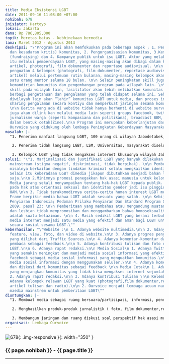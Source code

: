 ```yaml
---
title: Media Eksistensi LGBT
date: 2011-09-16 11:08:00 +07:00
nohibah: 678
inisiator: Hartoyo
lokasi: Jakarta
dana: Rp 786,805,000
topik: Meretas batas - kebhinekaan bermedia
lama: Maret 2012 - Agustus 2013
deskripsi: "\"Program ini akan memfokuskan pada beberapa aspek ; 1. Pendidikan (skill
  dan kesadaran kritis) komunitas, 2. Pengorganisasian komunitas, 3.Kemandirian kelompok
  (fundraising) dan 4. Kampanye publik untuk isu LGBT. Aktor yang melakukan kegiatan
  itu melalui pemberdayaan LGBT, yang masing-masing akan dibagi dalam kelompok penulisan
  artikel, photografi, film dokumenter dan reportase audiovisual. \n\n Tahapannya;
  penguatan 4 kelompok (photografi, film dokumenter, reportase audiovisual dan penulisan
  artikel) melalui pertemuan rutin bulanan, masing-masing kelompok akan didampingi
  satu orang mentor selama 18 bulan. \n\n Selain peningkatan skill juga dibangun soal
  kemandirian komunitas dan pengembangan program pada wilayah lain. \n\n Untuk pengembangan
  skill pada wilayah lain, fasilitator akan lebih melibatkan komunitas LGBT untuk
  berbagi pengetahuan dan pengalaman yang telah didapat selama ini. Sehingga harapannya
  diwilayah lain akan “lahir” komunitas LGBT untuk media, dan proses ini juga terjadi
  sharing pengalaman secara kontiyu dan memperkuat jaringan sesama komunitas LGBT.
  \n\n Berita yang ada di website tidak hanya berhenti di website ourvoice saja tetapi
  juga akan dilink kan melalui media lain seperti groups facebook, twitter, website
  jurnalisme warga (seperti kompasiana dan politikana), broadcast BBM, millis maupun
  dalam bentuk cetak(Zine).\n\n Program ini merupakan keberlanjutan dari program awal
  Ourvoice yang didukung oleh lembaga Peningkatan Keberdayaan Masyarakat (PKM).\""
masalah: |-
  "1. Penerima manfaat langsung LGBT, 100 orang di wilayah Jabodetabek, secara kontiyu mendapatkan penguatan (baik skill maupun perspektif). Kelompok ini menjadi aktor yang menghasilkan produk kampanye, pendidikan dan advokasi untuk LGBT, masyarakat dan negara.

   2. Penerima tidak langsung LGBT, LSM, Universitas, masyarakat diseluruh Indonesia khususnya yang mengakses internet, BBM dan Handphone.

   3. Kelompok LGBT yang tidak mengakses internet khususnya wilayah Jabodetabek melalui distribusi media cetak Zine bulanan."
solusi: "\"1. Marjinalisasi dan justifikasi LGBT yang banyak dilakukan oleh media-media
  mainstream (stigma negatif, diskriminasi, tidak berpihak). \n\n Pemberitaan LGBT
  misalnya berkaitan dengan tindakan kriminal selalu mengkaitkan identitas seksualitasnya.
  Selain itu keberadaan LGBT dimedia jikapun dibutuhkan menjadi bahan lucu-lucuan
  saja.\n\n 2.Minimnya promosi penegakkan hak asasi manusia untuk kelompok LGBT.\n\n
  Media jarang sekali menyampaikan tentang hak-hak LGBT kepada publik. Pembungkaman
  pada hak atas orientasi seksual dan identitas gender jadi isu pinggiran dalam pelanggaran
  HAM.\n\n 3. Tidak terakomodirnya cerita-cerita human interest LGBT melalui media-media\n
  Frame berpikir media bahwa LGBT adalah sesuatu yang salah. \n\n Kebijakan Komisi
  Penyiaran Indonesia; Pedoman Prilaku Penyiaran Dan Standard Program Siaran Tahun
  2009, pasal 23: \n\n Pemberitaan yang membahas atau mengandung muatan homoseksualitas
  dan lesbian tidak mempromosikan dan menggambarkan bahwa homoseksualitas dan lesbian
  adalah suatu kelaziman. \n\n 4. Masih sedikit LGBT yang berani terbuka ke publik,
  media internet menjadi satu media yang efektif dan aman bagi LGBT untuk berinteraksi
  secara sosial sesama LGBT.\""
keberhasilan: "\"Website :\n 1. Adanya website multimedia.\n\n 2. Adanya update berita,
  feature, view, foto, dan video di website.\n\n 3. Adanya progres pengunjung web
  yang dilihat dari Traffic Sources.\n\n 4. Adanya komentar-komentar dan diskusi dari
  pembaca sebagai feedback.\n\n 5. Adanya kontribusi tulisan dan foto dari komunitas
  LGBT.\n\n 6. Adanya rapat redaksi.\n\n Media Sosial\n 1. Adanya Twitter dengan pengikut
  yang semakin meningkat dan menjadi media sosial informasi yang efektif.\n\n 2. Adanya
  facebook sebagai media sosial informasi yang menguatkan komunitas.\n\n 3. Adanya
  media sosial informasi dengan menggunakan seluler.\n\n 4. Adanya komentar-komentar
  dan diskusi dari komunitas sebagai feedback \n\n Media Cetak\n 1. Adanya zine bulanan
  yang menjangkau komunitas yang tidak bisa mengakses internet sejumlah 4 rim.\n\n
  2. Adanya rapat redaksi.\n\n 3. Adanya kontribusi tulisan \n\n Kelembagaan\n\n 1.
  Adanya kelompok relawan LGBT yang kuat (photografi,film dokumenter,reportase audiovisual,
  artikel tulisan dan radio).\n\n 2. Ourvoice menjadi lembaga acuan narasumber bagi
  maedia mainstrem untuk pemberitaan LGBT\""
diuntungkan: |-
  "1. Membuat media sebagai ruang bersuara/partisipasi, informasi, pendidikan, advokasi, kampanye dan sekaligus konsolidasi komunitas LGBT melalui Website, Facebook, Twitter, konseling YM, WhatsApp Messenger dan seluler broadcast BBM.

   2. Menghasilkan produk-produk jurnalistik ( foto, film dokumenter,reportase audivsual, radio streaming dan artikel tulisan) yang berpihak kepada LGBT yang dapat dijangkau komunitas. Kemudian produk ini akan dipublikasikan dalam website ourvoice yang akan juga dilinkkan dengan facebook,twitter,broadcast,media jurnalisme warga (kompasiana dan politikana), millis dan dalam bentuk cetak.

   3. Membangun jaringan dan ruang diskusi soal perspektif hak asasi manusia bagi LGBT dengan media dan jurnalis lainnya."
organisasi: Lembaga Ourvoice
---
```


![678](/static/img/hibahcmb/678.png){: .img-responsive }{: width="350" }

### {{ page.nohibah }} - {{ page.title }}

---
